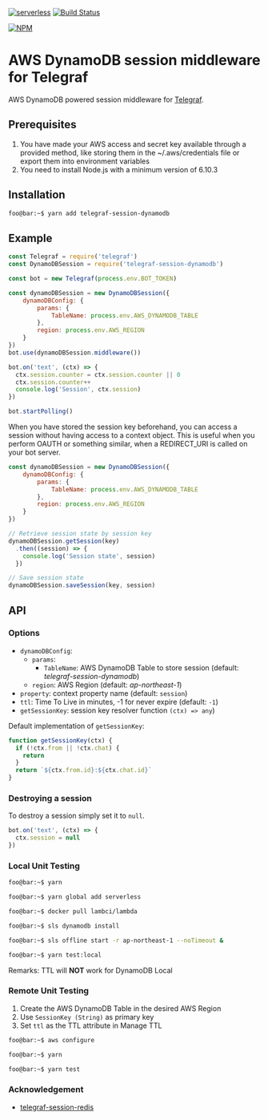 [![serverless](http://public.serverless.com/badges/v3.svg)](http://www.serverless.com) [![Build Status](https://travis-ci.org/nessgor/telegraf-session-dynamodb.svg?branch=master)](https://travis-ci.org/nessgor/telegraf-session-dynamodb) 

[![NPM](https://nodei.co/npm/telegraf-session-dynamodb.png)](https://nodei.co/npm/telegraf-session-dynamodb/)

# AWS DynamoDB session middleware for Telegraf

AWS DynamoDB powered session middleware for [Telegraf](https://github.com/telegraf/telegraf).

## Prerequisites

1. You have made your AWS access and secret key available through a provided method, like storing them in the ~/.aws/credentials file or export them into environment variables
2. You need to install Node.js  with a minimum version of 6.10.3 

## Installation

```bash
foo@bar:~$ yarn add telegraf-session-dynamodb
```

## Example

```js
const Telegraf = require('telegraf')
const DynamoDBSession = require('telegraf-session-dynamodb')

const bot = new Telegraf(process.env.BOT_TOKEN)

const dynamoDBSession = new DynamoDBSession({
    dynamoDBConfig: {
        params: {
            TableName: process.env.AWS_DYNAMODB_TABLE
        },
        region: process.env.AWS_REGION
    }
})
bot.use(dynamoDBSession.middleware())

bot.on('text', (ctx) => {
  ctx.session.counter = ctx.session.counter || 0
  ctx.session.counter++
  console.log('Session', ctx.session)
})

bot.startPolling()
```

When you have stored the session key beforehand, you can access a
session without having access to a context object. This is useful when
you perform OAUTH or something similar, when a REDIRECT_URI is called
on your bot server.

```js
const dynamoDBSession = new DynamoDBSession({
    dynamoDBConfig: {
        params: {
            TableName: process.env.AWS_DYNAMODB_TABLE
        },
        region: process.env.AWS_REGION
    }
})

// Retrieve session state by session key
dynamoDBSession.getSession(key)
  .then((session) => {
    console.log('Session state', session)
  })

// Save session state
dynamoDBSession.saveSession(key, session)
```

## API

### Options

* `dynamoDBConfig`:
  * `params`: 
    * `TableName`: AWS DynamoDB Table to store session (default: *telegraf-session-dynamodb*)
  * `region`: AWS Region (default: *ap-northeast-1*)
* `property`: context property name (default: `session`)
* `ttl`: Time To Live in minutes, -1 for never expire (default: `-1`)
* `getSessionKey`: session key resolver function `(ctx) => any`)

Default implementation of `getSessionKey`:

```js
function getSessionKey(ctx) {
  if (!ctx.from || !ctx.chat) {
    return
  }
  return `${ctx.from.id}:${ctx.chat.id}`
}
```

### Destroying a session

To destroy a session simply set it to `null`.

```js
bot.on('text', (ctx) => {
  ctx.session = null
})

```

### Local Unit Testing

```bash
foo@bar:~$ yarn

foo@bar:~$ yarn global add serverless

foo@bar:~$ docker pull lambci/lambda

foo@bar:~$ sls dynamodb install

foo@bar:~$ sls offline start -r ap-northeast-1 --noTimeout &

foo@bar:~$ yarn test:local

```
Remarks: TTL will **NOT** work for DynamoDB Local

### Remote Unit Testing

1. Create the AWS DynamoDB Table in the desired AWS Region
2. Use `SessionKey (String)` as primary key
3. Set `ttl` as the TTL attribute in Manage TTL

```bash
foo@bar:~$ aws configure

foo@bar:~$ yarn

foo@bar:~$ yarn test

```

### Acknowledgement
* [telegraf-session-redis](https://github.com/telegraf/telegraf-session-redis)